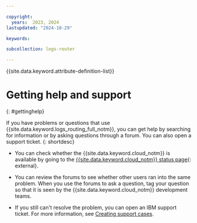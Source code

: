 ```yaml
---

copyright:
  years:  2023, 2024
lastupdated: "2024-10-29"

keywords:

subcollection: logs-router

---
```


{{site.data.keyword.attribute-definition-list}}

# Getting help and support
{: #gettinghelp}

If you have problems or questions that use {{site.data.keyword.logs_routing_full_notm}}, you can get help by searching for information or by asking questions through a forum. You can also open a support ticket.
{: shortdesc}

* You can check whether the {{site.data.keyword.cloud_notm}} is available by going to the [{{site.data.keyword.cloud_notm}} status page](https://cloud.ibm.com/status?selected=status){: external}.

* You can review the forums to see whether other users ran into the same problem. When you use the forums to ask a question, tag your question so that it is seen by the {{site.data.keyword.cloud_notm}} development teams.

* If you still can't resolve the problem, you can open an IBM support ticket. For more information, see [Creating support cases](/docs/account?topic=account-open-case&interface=ui).

